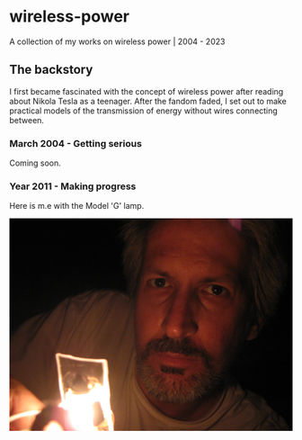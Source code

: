# wireless-power
A collection of my works on wireless power | 2004 - 2023

## The backstory

I first became fascinated with the concept of wireless power after reading about Nikola Tesla as a teenager. After the fandom faded, I set out to make practical models of the transmission of energy without wires connecting between. 

### March 2004 - Getting serious

Coming soon.

### Year 2011 - Making progress

Here is m.e with the Model 'G' lamp.

![a bath in light](/media/wp_tucker.png "Here is what I looked like at the time")
